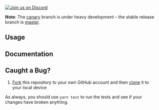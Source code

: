 
[![Join us on Discord](https://img.shields.io/discord/308323056592486420.svg)](https://discord.gg/64UMVWc)  

**Note**: The [canary](/tree/canary) branch is under heavy development – the stable release branch is [master](/tree/master).

## Usage



## Documentation


## Caught a Bug?

1. [Fork](https://help.github.com/articles/fork-a-repo/) this repository to your own GitHub account and then [clone](https://help.github.com/articles/cloning-a-repository/) it to your local device

As always, you should use `yarn test` to run the tests and see if your changes have broken anything.
